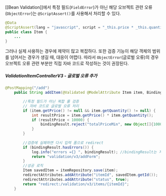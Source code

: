 [[Bean Validation]]에서 특정 필드(`FieldError`)가 아닌 해당 오브젝트 관련 오류(`ObjectError`)는 `@ScriptAssert()`를 사용해서 처리할 수 있다.
```java
@Data
@ScriptAssert(lang = "javascript", script = "_this.price * _this.quantity >= 10000")
public class Item {
	...
}
```
그러나 실제 사용하는 경우에 제약이 많고 복잡하다. 또한 검증 기능이 해당 객체의 범위를 넘어서는 경우가 생길 때, 대응이 어렵다.
따라서 `ObjectError`(글로벌 오류)의 경우 오브젝트 오류 관련 부분만 직접 자바 코드로 작성하는 것이 권장된다.

##### ValidationItemControllerV3 - 글로벌 오류 추가
```java
@PostMapping("/add")
    public String addItem(@Validated @ModelAttribute Item item, BindingResult bindingResult, RedirectAttributes redirectAttributes) {

        //특정 필드가 아닌 복합 룰 검증
        // 자바 코드로 글로벌 오류 처리
        if (item.getPrice() != null && item.getQuantity() != null) {
            int resultPrice = item.getPrice() * item.getQuantity();
            if (resultPrice < 10000) {
                bindingResult.reject("totalPriceMin", new Object[]{10000, resultPrice}, null);
            }
        }
        
        //검증에 실패하면 다시 입력 폼으로 redirect
        if (bindingResult.hasErrors()) {
            log.info("errors ={} ", bindingResult); //bindingResult는 자동으로 view에 넘어감
            return "validation/v3/addForm";
        }
        //성공 로직
        Item savedItem = itemRepository.save(item);
        redirectAttributes.addAttribute("itemId", savedItem.getId());
        redirectAttributes.addAttribute("status", true);
        return "redirect:/validation/v3/items/{itemId}";
    }
```
